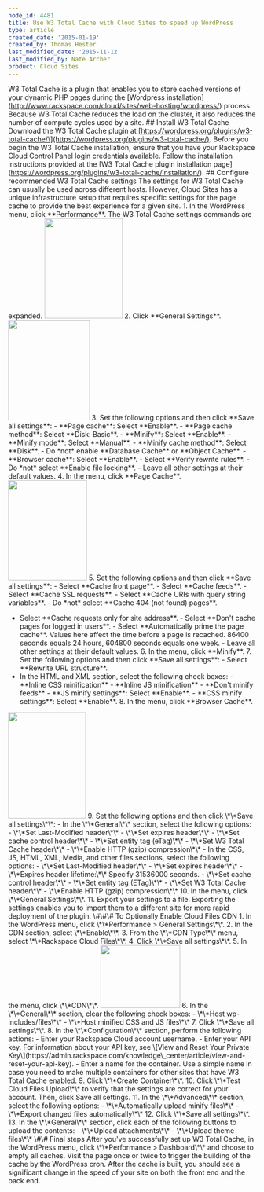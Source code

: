 ```yaml
---
node_id: 4481
title: Use W3 Total Cache with Cloud Sites to speed up WordPress
type: article
created_date: '2015-01-19'
created_by: Thomas Hester
last_modified_date: '2015-11-12'
last_modified_by: Nate Archer
product: Cloud Sites
---
```


W3 Total Cache is a plugin that enables you to store cached versions of
your dynamic PHP pages during the \[Wordpress
installation\](http://www.rackspace.com/cloud/sites/web-hosting/wordpress/)
process. Because W3 Total Cache reduces the load on the cluster, it also
reduces the number of compute cycles used by a site. \#\# Install W3
Total Cache Download the W3 Total Cache plugin at
\[https://wordpress.org/plugins/w3-total-cache/\](https://wordpress.org/plugins/w3-total-cache/).
Before you begin the W3 Total Cache installation, ensure that you have
your Rackspace Cloud Control Panel login credentials available. Follow
the installation instructions provided at the \[W3 Total Cache plugin
installation
page\](https://wordpress.org/plugins/w3-total-cache/installation/). \#\#
Configure recommended W3 Total Cache settings The settings for W3 Total
Cache can usually be used across different hosts. However, Cloud Sites
has a unique infrastructure setup that requires specific settings for
the page cache to provide the best experience for a given site. 1. In
the WordPress menu, click \*\*Performance\*\*. The W3 Total Cache
settings commands are expanded.
<img src="https://8026b2e3760e2433679c-fffceaebb8c6ee053c935e8915a3fbe7.ssl.cf2.rackcdn.com/field/image/w3tc_menu.png" width="159" height="204" />
2. Click \*\*General Settings\*\*.
<img src="https://8026b2e3760e2433679c-fffceaebb8c6ee053c935e8915a3fbe7.ssl.cf2.rackcdn.com/field/image/w3tc_general.png" width="166" height="204" />
3. Set the following options and then click \*\*Save all settings\*\*: -
\*\*Page cache\*\*: Select \*\*Enable\*\*. - \*\*Page cache method\*\*:
Select \*\*Disk: Basic\*\*. - \*\*Minify\*\*: Select \*\*Enable\*\*. -
\*\*Minify mode\*\*: Select \*\*Manual\*\*. - \*\*Minify cache
method\*\*: Select \*\*Disk\*\*. - Do \*not\* enable \*\*Database
Cache\*\* or \*\*Object Cache\*\*. - \*\*Browser cache\*\*: Select
\*\*Enable\*\*. - Select \*\*Verify rewrite rules\*\*. - Do \*not\*
select \*\*Enable file locking\*\*. - Leave all other settings at their
default values. 4. In the menu, click \*\*Page Cache\*\*.
<img src="https://8026b2e3760e2433679c-fffceaebb8c6ee053c935e8915a3fbe7.ssl.cf2.rackcdn.com/field/image/w3tc_pagecache.png" width="160" height="204" />
5. Set the following options and then click \*\*Save all settings\*\*: -
Select \*\*Cache front page\*\*. - Select \*\*Cache feeds\*\*. - Select
\*\*Cache SSL requests\*\*. - Select \*\*Cache URIs with query string
variables\*\*. - Do \*not\* select \*\*Cache 404 (not found) pages\*\*.
- Select \*\*Cache requests only for site address\*\*. - Select
\*\*Don't cache pages for logged in users\*\*. - Select
\*\*Automatically prime the page cache\*\*. Values here affect the time
before a page is recached. 86400 seconds equals 24 hours, 604800 seconds
equals one week. - Leave all other settings at their default values. 6.
In the menu, click \*\*Minify\*\*. 7. Set the following options and then
click \*\*Save all settings\*\*: - Select \*\*Rewrite URL structure\*\*.
- In the HTML and XML section, select the following check boxes: -
\*\*Inline CSS minification\*\* - \*\*Inline JS minification\*\* -
\*\*Don't minify feeds\*\* - \*\*JS minify settings\*\*: Select
\*\*Enable\*\*. - \*\*CSS minify settings\*\*: Select \*\*Enable\*\*. 8.
In the menu, click \*\*Browser Cache\*\*.
<img src="https://8026b2e3760e2433679c-fffceaebb8c6ee053c935e8915a3fbe7.ssl.cf2.rackcdn.com/field/image/w3tc_browsercache.png" width="158" height="216" />
9. Set the following options and then click \*\*Save all settings\*\*: -
In the \*\*General\*\* section, select the following options: - \*\*Set
Last-Modified header\*\* - \*\*Set expires header\*\* - \*\*Set cache
control header\*\* - \*\*Set entity tag (eTag)\*\* - \*\*Set W3 Total
Cache header\*\* - \*\*Enable HTTP (gzip) compression\*\* - In the CSS,
JS, HTML, XML, Media, and other files sections, select the following
options: - \*\*Set Last-Modified header\*\* - \*\*Set expires header\*\*
- \*\*Expires header lifetime:\*\* Specify 31536000 seconds. - \*\*Set
cache control header\*\* - \*\*Set entity tag (ETag)\*\* - \*\*Set W3
Total Cache header\*\* - \*\*Enable HTTP (gzip) compression\*\* 10. In
the menu, click \*\*General Settings\*\*. 11. Export your settings to a
file. Exporting the settings enables you to import them to a different
site for more rapid deployment of the plugin. \#\#\# To Optionally
Enable Cloud Files CDN 1. In the WordPress menu, click \*\*Performance
&gt; General Settings\*\*. 2. In the CDN section, select \*\*Enable\*\*.
3. From the \*\*CDN Type\*\* menu, select \*\*Rackspace Cloud Files\*\*.
4. Click \*\*Save all settings\*\*. 5. In the menu, click \*\*CDN\*\*.
<img src="https://8026b2e3760e2433679c-fffceaebb8c6ee053c935e8915a3fbe7.ssl.cf2.rackcdn.com/field/image/w3tc_cdn.png" width="162" height="128" />
6. In the \*\*General\*\* section, clear the following check boxes: -
\*\*Host wp-includes/files\*\* - \*\*Host minified CSS and JS files\*\*
7. Click \*\*Save all settings\*\*. 8. In the \*\*Configuration\*\*
section, perform the following actions: - Enter your Rackspace Cloud
account username. - Enter your API key. For information about your API
key, see \[View and Reset Your Private
Key\](https://admin.rackspace.com/knowledge\_center/article/view-and-reset-your-api-key).
- Enter a name for the container. Use a simple name in case you need to
make multiple containers for other sites that have W3 Total Cache
enabled. 9. Click \*\*Create Container\*\*. 10. Click \*\*Test Cloud
Files Upload\*\* to verify that the settings are correct for your
account. Then, click Save all settings. 11. In the \*\*Advanced\*\*
section, select the following options: - \*\*Automatically upload minify
files\*\* - \*\*Export changed files automatically\*\* 12. Click
\*\*Save all settings\*\*. 13. In the \*\*General\*\* section, click
each of the following buttons to upload the contents: - \*\*Upload
attachments\*\* - \*\*Upload theme files\*\* \#\# Final steps After
you've successfully set up W3 Total Cache, in the WordPress menu, click
\*\*Performance &gt; Dashboard\*\* and choose to empty all caches. Visit
the page once or twice to trigger the building of the cache by the
WordPress cron. After the cache is built, you should see a significant
change in the speed of your site on both the front end and the back end.



